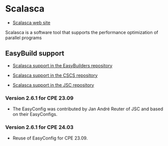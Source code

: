 # Scalasca

  * [Scalasca web site](http://www.scalasca.org/)

Scalasca is a software tool that supports the performance optimization of
parallel programs

## EasyBuild support

-   [Scalasca support in the EasyBuilders repository](https://github.com/easybuilders/easybuild-easyconfigs/tree/develop/easybuild/easyconfigs/s/Score-P)

-   [Scalasca support in the CSCS repository](https://github.com/easybuilders/CSCS/tree/master/easybuild/easyconfigs/s/Score-P)

-   [Scalasca support in the JSC repository](https://github.com/easybuilders/JSC/tree/2024/Golden_Repo/s/Scalasca)


### Version 2.6.1 for CPE 23.09

-   The EasyConfig was contributed by Jan André Reuter of JSC and based on their
    EasyConfigs.

### Version 2.6.1 for CPE 24.03

-   Reuse of EasyConfig for CPE 23.09.
